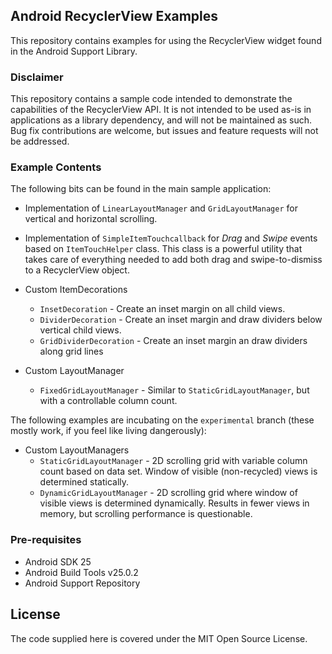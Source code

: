 ## Android RecyclerView Examples

This repository contains examples for using the RecyclerView widget found in the Android Support Library.

### Disclaimer
This repository contains a sample code intended to demonstrate the capabilities of the RecyclerView API. It is not intended to be used as-is in applications as a library dependency, and will not be maintained as such. Bug fix contributions are welcome, but issues and feature requests will not be addressed.

### Example Contents
The following bits can be found in the main sample application:

- Implementation of `LinearLayoutManager` and `GridLayoutManager` for vertical and horizontal scrolling.
- Implementation of `SimpleItemTouchcallback` for *Drag* and *Swipe* events based on `ItemTouchHelper` class. This class is a powerful utility that takes care of everything needed to add both drag and swipe-to-dismiss to a RecyclerView object.

- Custom ItemDecorations
    * `InsetDecoration` - Create an inset margin on all child views.
    * `DividerDecoration` - Create an inset margin and draw dividers below vertical child views.
    * `GridDividerDecoration` - Create an inset margin an draw dividers along grid lines
- Custom LayoutManager
    * `FixedGridLayoutManager` - Similar to `StaticGridLayoutManager`, but with a controllable column count.
 
The following examples are incubating on the `experimental` branch (these mostly work, if you feel like living dangerously):
- Custom LayoutManagers
    * `StaticGridLayoutManager` - 2D scrolling grid with variable column count based on data set. Window of visible (non-recycled) views is determined statically.
    * `DynamicGridLayoutManager` - 2D scrolling grid where window of visible views is determined dynamically. Results in fewer views in memory, but scrolling performance is questionable.
    
### Pre-requisites
    
- Android SDK 25
- Android Build Tools v25.0.2
- Android Support Repository

## License

The code supplied here is covered under the MIT Open Source License.